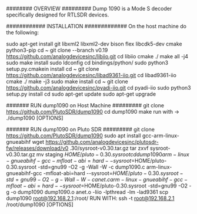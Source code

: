 ######## OVERVIEW #########
Dump 1090 is a Mode S decoder specifically designed for RTLSDR devices.

############ INSTALLATION #############
On the host machine do the following:

sudo apt-get install git libxml2 libxml2-dev bison flex libcdk5-dev cmake python3-pip
cd ~
git clone --branch v0.19 https://github.com/analogdevicesinc/libiio.git
cd libiio
cmake ./
make all -j4
sudo make install
sudo ldconfig
cd bindings/python/
sudo python3 setup.py.cmakein install
cd ~
git clone https://github.com/analogdevicesinc/libad9361-iio.git
cd libad9361-iio
cmake ./
make -j3
sudo make install
cd ~
git clone https://github.com/analogdevicesinc/pyadi-iio.git
cd pyadi-iio
sudo python3 setup.py install
cd 
sudo apt-get update
sudo apt-get upgrade

####### RUN dump1090 on Host Machine #########
git clone https://github.com/PlutoSDR/dump1090
cd dump1090
make
run with ->  ./dump1090 [OPTIONS]


####### RUN dump1090 on Pluto SDR #########
git clone https://github.com/PlutoSDR/dump1090
sudo apt install gcc-arm-linux-gnueabihf
wget https://github.com/analogdevicesinc/plutosdr-fw/releases/download/v0                                                                                                                                                                                                                                             .30/sysroot-v0.30.tar.gz
tar zxvf sysroot-v0.30.tar.gz
mv staging $HOME/pluto-0.30.sysroot
cd dump1090
arm-linux-gnueabihf-gcc -mfloat-abi=hard --sysroot=$HOME/pluto-0.30.sysroot -std=gnu99 -O2 -g -Wall -W  -c dump1090.c
arm-linux-gnueabihf-gcc -mfloat-abi=hard --sysroot=$HOME/pluto-0.30.sysroot -std=gnu99 -O2 -g -Wall -W  -c anet.c
arm-linux-gnueabihf-gcc -mfloat-abi=hard --sysroot=$HOME/pluto-0.30.sysroot -std=gnu99 -O2 -g -o dump1090 dump1090.o anet.o  -liio -lpthread -lm -lad9361
scp dump1090 root@192.168.2.1:/root/
RUN WITH:
ssh -t root@192.168.2.1 /root/dump1090 [OPTIONS]


